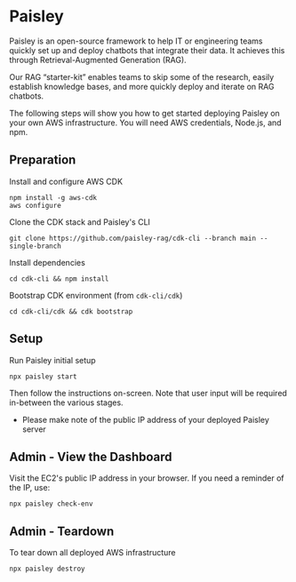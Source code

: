 # Paisley

Paisley is an open-source framework to help IT or engineering teams quickly set up and deploy chatbots that integrate their data. It achieves this through Retrieval-Augmented Generation (RAG).

Our RAG “starter-kit” enables teams to skip some of the research, easily establish knowledge bases, and more quickly deploy and iterate on RAG chatbots.

The following steps will show you how to get started deploying Paisley on your own AWS infrastructure. You will need AWS credentials, Node.js, and npm.

## Preparation
Install and configure AWS CDK
```
npm install -g aws-cdk
aws configure
```

Clone the CDK stack and Paisley's CLI
```
git clone https://github.com/paisley-rag/cdk-cli --branch main --single-branch
```

Install dependencies
```
cd cdk-cli && npm install
```

Bootstrap CDK environment (from `cdk-cli/cdk`)
```
cd cdk-cli/cdk && cdk bootstrap
```

## Setup
Run Paisley initial setup
```
npx paisley start 
```
Then follow the instructions on-screen.
Note that user input will be required in-between the various stages.
- Please make note of the public IP address of your deployed Paisley server


## Admin - View the Dashboard

Visit the EC2's public IP address in your browser. If you need a reminder of the IP, use:
```
npx paisley check-env
```


## Admin - Teardown
To tear down all deployed AWS infrastructure
```
npx paisley destroy
```
